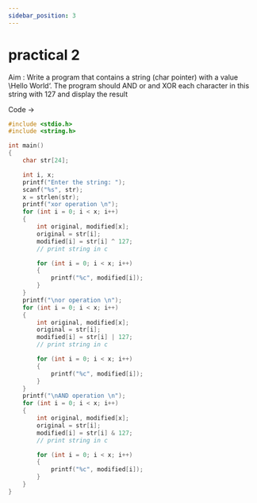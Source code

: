 ```yaml
---
sidebar_position: 3
---
```


# practical 2

Aim : Write a program that contains a string (char pointer) with a value \Hello World‘. The program should 
AND or and XOR each character in this string with 127 and display the result

Code -> 

``` cpp
#include <stdio.h>
#include <string.h>

int main()
{
    char str[24];

    int i, x;
    printf("Enter the string: ");
    scanf("%s", str);
    x = strlen(str);
    printf("xor operation \n");
    for (int i = 0; i < x; i++)
    {
        int original, modified[x];
        original = str[i];
        modified[i] = str[i] ^ 127;
        // print string in c

        for (int i = 0; i < x; i++)
        {
            printf("%c", modified[i]);
        }
    }
    printf("\nor operation \n");
    for (int i = 0; i < x; i++)
    {
        int original, modified[x];
        original = str[i];
        modified[i] = str[i] | 127;
        // print string in c

        for (int i = 0; i < x; i++)
        {
            printf("%c", modified[i]);
        }
    }
    printf("\nAND operation \n");
    for (int i = 0; i < x; i++)
    {
        int original, modified[x];
        original = str[i];
        modified[i] = str[i] & 127;
        // print string in c

        for (int i = 0; i < x; i++)
        {
            printf("%c", modified[i]);
        }
    }
}
```